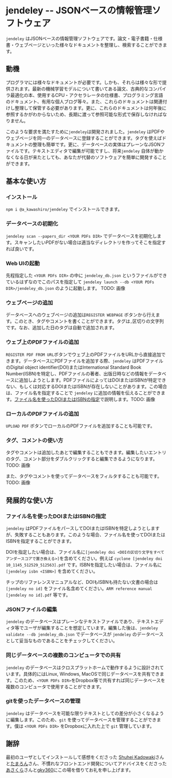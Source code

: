 # jendeley -- JSONベースの情報管理ソフトウェア
`jendeley` はJSONベースの情報管理ソフトウェアです。論文・電子書籍・仕様書・ウェブページといった様々なドキュメントを整理し、検索することができます。
## 動機
プログラマには様々なドキュメントが必要です。しかも、それらは様々な形で提供されます。最新の機械学習モデルについて書いてある論文、古典的なコンパイラ最適化の本、使用するCPU・アクセラレータの仕様書、プログラミング言語のドキュメント、有用な個人ブログ等々。また、これらのドキュメントは関連付けし整理して保管する必要があります。更に、これらのドキュメントは何年後に参照するかがわからないため、長期に渡って参照可能な形式で保存しなければなりません。

このような要求を満たすために`jendeley`は開発されました。`jendeley` はPDFやウェブページを同一のデータベースに登録することができます。タグを使えばドキュメントの整理も簡単です。更に、データベースの実体はプレーンなJSONファイルです。テキストエディタで編集が可能ですし、将来`jendeley` 自体が動かなくなる日が来たとしても、あなたが代替のソフトウェアを簡単に開発することができます。

## 基本な使い方
### インストール
`npm i @a_kawashiro/jendeley` でインストールできます。
### データベースの初期化
`jendeley scan --papers_dir <YOUR PDFs DIR>` でデータベースを初期化します。スキャンしたいPDFがない場合は適当なディレクトリを作ってそこを指定すれば良いです。
### Web UIの起動
先程指定した `<YOUR PDFs DIR>` の中に `jendeley_db.json` というファイルができているはずなのでこのパスを指定して `jendeley launch --db <YOUR PDFs DIR>/jendeley_db.json` のように起動します。 TODO: 画像
### ウェブページの追加
データベースへのウェブページの追加は`REGISTER WEBPAGE` ボタンから行えます。このとき、タグやコメントを書くことができます。タグは`,`区切りの文字列です。なお、追加した日のタグは自動で追加されます。
### ウェブ上のPDFファイルの追加
`REGISTER PDF FROM URL`ボタンでウェブ上のPDFファイルをURLから直接追加できます。データベースにPDFファイルを追加する際、`jendeley` はPDFファイルのDigital object identifier(DOI)またはInternational Standard Book Number(ISBN)を特定し、PDFファイルの著者、出版日時などの情報をデータベースに追加しようとします。PDFファイルによってはDOIまたはISBNが特定できない、もしくは対応するDOIまたはISBNが存在しないことがあります。この場合は、ファイル名を指定することで `jendeley` に追加の情報を伝えることができます。[ファイル名を使ったDOIまたはISBNの指定](#ファイル名を使ったDOIまたはISBNの指定)で説明します。TODO: 画像
### ローカルのPDFファイルの追加
`UPLOAD PDF` ボタンでローカルのPDFファイルを追加することも可能です。
### タグ、コメントの使い方
タグやコメントは追加したあとで編集することもできます。編集したいエントリのタグ、コメント部分をダブルクリックすると編集できるようになります。TODO: 画像

また、タグやコメントを使ってデータベースをフィルタすることも可能です。TODO: 画像

## 発展的な使い方
### ファイル名を使ったDOIまたはISBNの指定
`jendeley` はPDFファイルをパースしてDOIまたはISBNを特定しようとしますが、失敗することもあります。このような場合、ファイル名を使ってDOIまたはISBNを指定することができます。

DOIを指定したい場合は、ファイル名に`[jendeley doi <DOIの区切り文字をすべてアンダースコアで置き換える>]`を含めてください。例えば `cyclone [jendeley doi 10_1145_512529_512563].pdf` です。ISBNを指定したい場合は、ファイル名に `[jendeley isbn <ISBN>]` を含めてください。

チップのリファレンスマニュアルなど、DOIもISBNも持たない文書の場合は `[jendeley no id]` をファイル名含めてください。`ARM reference manual [jendeley no id].pdf` 等です。

### JSONファイルの編集
`jendeley` のデータベースはプレーンなテキストファイルであり、テキストエディタ等でユーザが編集することを想定しています。編集した後は、`jendeley validate --db jendeley_db.json` でデータベースが `jendeley` のデータベースとして妥当なものであることをチェックしてください。

### 同じデータベースの複数のコンピュータでの共有
`jendeley` のデータベースはクロスプラットホームで動作するように設計されています。具体的にはLinux, Windows, MacOSで同じデータベースを共有できます。このため、`<YOUR PDFs DIR>`をDropbox等で共有すれば同じデータベースを複数のコンピュータで使用することができます。

### gitを使ったデータベースの管理
`jendeley` はデータベースを可能な限りテキストとしての差分が小さくなるように編集します。このため、`git` を使ってデータベースを管理することができます。僕は `<YOUR PDFs DIR>` をDropboxに入れた上で `git` 管理しています。

## 謝辞
最初のユーザとしてインストールして感想をくださった [Shuhei Kadowaki](https://twitter.com/kdwkshh)さんと[たまろん](https://twitter.com/tamaroning)さん、不慣れなフロントエンド開発についてアドバイスをくださった[あさくら](https://twitter.com/asakura_dev)さんと[gky360](https://twitter.com/gky360)にこの場を借りてお礼を申し上げます。